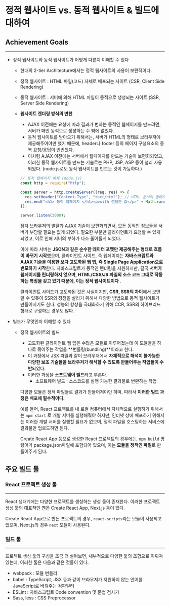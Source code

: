 # 정적 웹사이트 vs. 동적 웹사이트 & 빌드에 대하여

## **Achievement Goals**

---

- 정적 웹사이트와 동적 웹사이트가 어떻게 다른지 이해할 수 있다

  - 현대의 2-tier Architecture에서는 정적 웹사이트의 사용이 보편적이다.
  - 정적 웹사이트 : HTML 파일(코드) 자체로 배포되는 사이트 (CSR, Client Side Rendering)
  - 동적 웹사이트 : 서버에 의해 HTML 파일이 동적으로 생성되는 사이트 (SSR, Server Side Rendering)
  - **웹사이트 렌더링 방식의 변천**

    - AJAX 이전에는 요청에 따라 결과가 변하는 동적인 웹페이지를 만드려면, 서버가 매번 동적으로 생성하는 수 밖에 없었다.
    - 동적 웹사이트를 받아오기 위해서는, 서버가 HTML의 형태로 브라우저에 제공해주어야만 했기 때문에, header나 footer 등의 페이지 구성요소의 중복 요청/응답이 빈번했다.
    - 이처럼 AJAX 이전에는 서버에서 웹페이지를 만드는 기술이 보편화되었고, 이러한 동적 웹사이트를 만드는 기술로는 PHP, JSP, ASP 등이 널리 사용되었다. (node.js로도 동적 웹사이트를 만드는 것이 가능하다.)

    ```jsx
    // 동적 웹페이지 예제 (node.js)
    const http = require("http");

    const server = http.createServer((req, res) => {
      res.setHeader("Content-Type", "text/html"); // HTML 문서의 형태로 전달
      res.end("<h1> 동적 웹페이지 </h1><p>with 랜덤한 값</p>" + Math.random()); // 서버에 의해서 동적으로 바뀜
    });

    server.listen(3000);
    ```

    점차 브라우저의 발달과 AJAX 기술이 보편화되면서, 모든 동적인 정보들을 서버가 부담할 필요는 없게 되었다. 필요한 부분만 클라이언트가 요청할 수 있게 되었고, 이로 인해 서버의 부하가 다소 줄어들게 되었다.

    이에 따라 서버는 **JSON과 같은 순수한 데이터 포맷만 제공해주는 형태로 흐름이 바뀌기 시작**했으며, 클라이언트 사이드, 즉 웹페이지는 **자바스크립트와 AJAX 기술을 이용한 보다 고도화된 웹 앱, 즉 Single Page Application으로 변모하기 시작**한다. 자바스크립트가 동적인 렌더링을 지원하지만, 결국 **서버가 웹페이지를 린더링하지 않으며, HTML/CSS/JS 파일의 소스 코드 그대로 작동하는 특징을 갖고 있기 때문에, 이는 정적 웹사이트이다** .

    클라이언트 사이드가 고도화된 것은 사실이지만, **CSR, SSR의 차이**에서 보면 알 수 있듯이 SSR의 장점을 살리기 위해서 다양한 방법으로 동적 웹사이트가 만들어지기도 한다. 성능의 향상을 극대화하기 위해 CCR, SSR의 하이브리드 형태로 구성하는 경우도 많다.

- 빌드가 무엇인지 이해할 수 있다

  - 정적 웹사이트의 빌드

    - 고도화된 클라이언트 웹 앱은 수많은 모듈로 이루어졌는데 이 모듈들을 하나로 묶어주는 작업을 **번들링(bundling)**이라고 한다.
    - 이 과정에서 JSX 파일과 같이 브라우저에서 **자체적으로 해석이 불가능한 다양한 보조 기술들을 브라우저가 해석할 수 있도록 만들어주는 작업들이 수반**되었다.
    - 이러한 과정을 **소프트웨어 빌드**라고 부른다.
      - 소프트웨어 빌드 : 소스코드를 실행 가능한 결과물로 변환하는 작업

    다양한 모듈은 정적 파일들로 결과가 만들어져야만 하며, 따라서 **이러한 빌드 과정은 배포에 필수적이다.**

    예를 들어, React 프로젝트를 내 로컬 컴퓨터에서 자체적으로 실행하기 위해서는 `npm start` 로 개발 서버를 실행해줘야 하지만, 인터넷 상에 배포하기 위해서는 이러한 개발 서버를 실행할 필요가 없으며, 정적 파일을 호스팅하는 서비스에 결과물만 업로드하면 된다.

    Create React App 등으로 생성한 React 프로젝트의 경우에는, `npm build` 명령어가 package.json파일에 포함되어 있으며, 이는 **모듈을 정적인 파일**로 만들어주게 된다.

## 주요 빌드 툴

### React 프로젝트 생성 툴

---

React 생태계에는 다양한 프로젝트를 생성하는 생성 툴이 존재한다. 이러한 프로젝트 생성 툴의 대표적인 옌은 Create React App, Next.js 등이 있다.

Create React App으로 만든 프로젝트의 경우, `react-scripts`라는 모듈이 사용되고 있으며, Next.js의 경우 `next` 모듈이 사용된다.

### 빌드 툴

---

프로젝트 생성 툴의 구성을 조금 더 살펴보면, 내부적으로 다양한 툴의 조합으로 이뤄져있는데, 이러한 툴은 다음과 같은 것들이 있다.

- webpack : 모듈 번들러
- babel : TypeScript, JSX 등과 같이 브라우저가 지원하지 않는 언어를 JavaScript로 바꿔주는 컴파일러
- ESLint : 자바스크립트 Code convention 및 문법 검사기
- Sass, less : CSS Preprocessor
